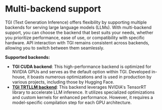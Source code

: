 # Multi-backend support

TGI (Text Generation Inference) offers flexibility by supporting multiple backends for serving large language models (LLMs).
With multi-backend support, you can choose the backend that best suits your needs,
whether you prioritize performance, ease of use, or compatibility with specific hardware. API interaction with
TGI remains consistent across backends, allowing you to switch between them seamlessly.

**Supported backends:**
* **TGI CUDA backend**: This high-performance backend is optimized for NVIDIA GPUs and serves as the default option
  within TGI. Developed in-house, it boasts numerous optimizations and is used in production by various projects, including those by Hugging Face.
* **[TGI TRTLLM backend](./backends/trtllm)**: This backend leverages NVIDIA's TensorRT library to accelerate LLM inference.
  It utilizes specialized optimizations and custom kernels for enhanced performance.
  However, it requires a model-specific compilation step for each GPU architecture.
